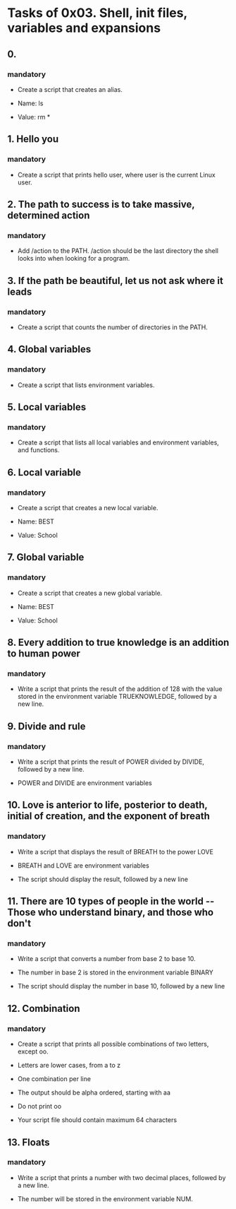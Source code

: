 # Tasks of 0x03. Shell, init files, variables and expansions
## 0. <o>
### mandatory
* Create a script that creates an alias.

* Name: ls
* Value: rm *
## 1. Hello you
### mandatory
* Create a script that prints hello user, where user is the current Linux user.
## 2. The path to success is to take massive, determined action
### mandatory
* Add /action to the PATH. /action should be the last directory the shell looks into when looking for a program.
## 3. If the path be beautiful, let us not ask where it leads
### mandatory
* Create a script that counts the number of directories in the PATH.
## 4. Global variables
### mandatory
* Create a script that lists environment variables.
## 5. Local variables
### mandatory
* Create a script that lists all local variables and environment variables, and functions.
## 6. Local variable
### mandatory
* Create a script that creates a new local variable.

* Name: BEST
* Value: School
## 7. Global variable
### mandatory
* Create a script that creates a new global variable.

* Name: BEST
* Value: School
## 8. Every addition to true knowledge is an addition to human power
### mandatory
* Write a script that prints the result of the addition of 128 with the value stored in the environment variable TRUEKNOWLEDGE, followed by a new line.
## 9. Divide and rule
### mandatory
* Write a script that prints the result of POWER divided by DIVIDE, followed by a new line.

* POWER and DIVIDE are environment variables
## 10. Love is anterior to life, posterior to death, initial of creation, and the exponent of breath
### mandatory
* Write a script that displays the result of BREATH to the power LOVE

* BREATH and LOVE are environment variables
* The script should display the result, followed by a new line
## 11. There are 10 types of people in the world -- Those who understand binary, and those who don't
### mandatory
* Write a script that converts a number from base 2 to base 10.

* The number in base 2 is stored in the environment variable BINARY
* The script should display the number in base 10, followed by a new line
## 12. Combination
### mandatory
* Create a script that prints all possible combinations of two letters, except oo.

* Letters are lower cases, from a to z
* One combination per line
* The output should be alpha ordered, starting with aa
* Do not print oo
* Your script file should contain maximum 64 characters
## 13. Floats
### mandatory
* Write a script that prints a number with two decimal places, followed by a new line.

* The number will be stored in the environment variable NUM.

